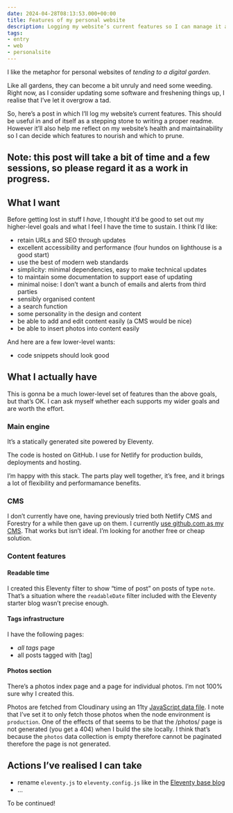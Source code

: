 ```yaml
---
date: 2024-04-28T08:13:53.000+00:00
title: Features of my personal website
description: Logging my website’s current features so I can manage it a bit better
tags:
- entry
- web
- personalsite
---
```

I like the metaphor for personal websites of _tending to a digital garden_. 

Like all gardens, they can become a bit unruly and need some weeding. Right now, as I consider updating some software and freshening things up, I realise that I’ve let it overgrow a tad.

So, here’s a post in which I’ll log my website’s current features. This should be useful in and of itself as a stepping stone to writing a proper readme. However it’ll also help me reflect on my website’s health and maintainability so I can decide which features to nourish and which to prune.

Note: this post will take a bit of time and a few sessions, so please regard it as a work in progress.
---

## What I want

Before getting lost in stuff I _have_, I thought it’d be good to set out my higher-level goals and what I feel I have the time to sustain. I think I’d like:

- retain URLs and SEO through updates
- excellent accessibility and performance (four hundos on lighthouse is a good start)
- use the best of modern web standards
- simplicity: minimal dependencies, easy to make technical updates
- to maintain some documentation to support ease of updating
- minimal noise: I don’t want a bunch of emails and alerts from third parties
- sensibly organised content
- a search function
- some personality in the design and content
- be able to add and edit content easily (a CMS would be nice)
- be able to insert photos into content easily

And here are a few lower-level wants:

- code snippets should look good

## What I actually have

This is gonna be a much lower-level set of features than the above goals, but that’s OK. I can ask myself whether each supports my wider goals and are worth the effort.

### Main engine

It’s a statically generated site powered by Eleventy.

The code is hosted on GitHub. I use for Netlify for production builds, deployments and hosting.

I’m happy with this stack. The parts play well together, it’s free, and it brings a lot of flexibility and performamance benefits.

### CMS

I don’t currently have one, having previously tried both Netlify CMS and Forestry for a while then gave up on them. I currently [use github.com as my CMS](https://fuzzylogic.me/posts/how-i-use-github-as-jamstack-cms/). That works but isn’t ideal. I’m looking for another free or cheap solution.

### Content features

#### Readable time

I created this Eleventy filter to show “time of post” on posts of type `note`. That’s a situation where the `readableDate` filter included with the Eleventy starter blog wasn’t precise enough.

#### Tags infrastructure

I have the following pages:
- _all tags_ page
- all posts tagged with [tag]

#### Photos section

There’s a photos index page and a page for individual photos. I’m not 100% sure why I created this.

Photos are fetched from Cloudinary using an 11ty [JavaScript data file](https://www.11ty.dev/docs/data-js/). I note that I’ve set it to only fetch those photos when the node environment is `production`. One of the effects of that seems to be that the /photos/ page is not generated (you get a 404) when I build the site locally. I think that’s because the `photos` data collection is empty therefore cannot be paginated therefore the page is not generated.

## Actions I’ve realised I can take

- rename `eleventy.js` to `eleventy.config.js` like in the [Eleventy base blog](https://github.com/11ty/eleventy-base-blog)
- …

To be continued!
